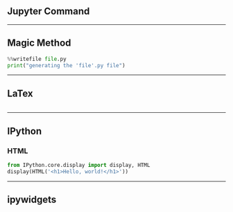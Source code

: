 ## Jupyter Command


---


## Magic Method
```python
%%writefile file.py
print("generating the 'file'.py file")
```

---


## LaTex
```python
```

---


## IPython
### HTML
```python
from IPython.core.display import display, HTML
display(HTML('<h1>Hello, world!</h1>'))
```

---


## ipywidgets
```python
```


